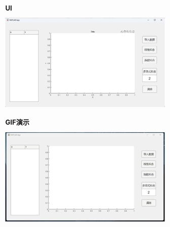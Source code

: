 ## UI
![UI](https://raw.githubusercontent.com/RESTART1230/MATLAB-APP/main/APP/LeastSquare/UI.png)

## GIF演示

![GIF](https://github.com/RESTART1230/MATLAB-APP/blob/main/APP/LeastSquare/%E6%BC%94%E7%A4%BA/%E6%BC%94%E7%A4%BA.gif?raw=true)
